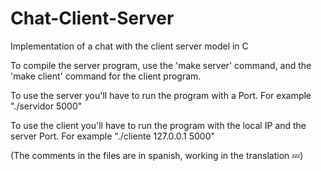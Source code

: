 # Chat-Client-Server

Implementation of a chat with the client server model in C

To compile the server program, use the 'make server' command, and the 'make client' command for the client program.

To use the server you'll have to run the program with a Port. For example "./servidor 5000"

To use the client you'll have to run the program with the local IP and the server Port. For example "./cliente 127.0.0.1 5000"

(The comments in the files are in spanish, working in the translation 💤)
